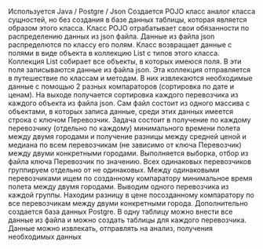 Используется Java / Postgre / Json
Создается POJO класс аналог класса сущностей, но без создания в базе данных таблицы, которая является образом этого класса. 
Класс POJO отрабатывает свои обязанности по распределению данных из json файла. Данные из файла json распределются по классу его полям.
Класс возвращает данные с полями в виде объекта в коллекцию List с типов этого класса. Коллекция List собирает все объекты, в которых имеюся поля. В эти поля записываются данные из файла json.
Эта коллекция отправляется в путешествие по классам и методам. В них извлекаются необходимые данные с помощью 2 разных компараторов (сортировка по дате и ценам). На выходе получается сортировка каждого 
перевозчика из каждого объекта из файла json. Сам файл состоит из одного массива с объектами, в которых записа данные, среди этих данных имеется строка с ключом Перевозчик. Задача состоит в получение 
по каждому перевозчику (отдельно по каждому) минимального времени полета между двумя городами и получение разницы между средней ценой и медиана по всем перевозчикам (не зависимо от ключа Перевозчик) 
между двуми конкретными городами. Выполняется выборка, отбор из файла ключа Перевозчик по значению. Всех одинаковых перевозчиков группируем отдельно от не одинаковых. Между одинаковыми перевозчиками ищем 
по созданному компаратору минимальное время полета между двумя городами. Выводим одного перевозчика из каждой группы. Находим разницу в цене посозданному компаратору по все перевозчикам между двуми конкретными города.
Дополнительно создается база данных Postgre. В одну таблицу можно внести все данные из файла и можно создать таблицы для каждого перевозчика. Данные можно извлекать, отправлять на анализ, получения необходимых данных
